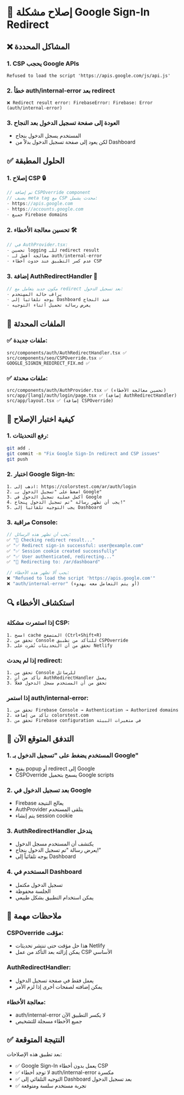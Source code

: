 # 🔧 إصلاح مشكلة Google Sign-In Redirect

## ❌ المشاكل المحددة

### 1. **CSP يحجب Google APIs**
```
Refused to load the script 'https://apis.google.com/js/api.js'
```

### 2. **خطأ auth/internal-error بعد redirect**
```
❌ Redirect result error: FirebaseError: Firebase: Error (auth/internal-error)
```

### 3. **العودة إلى صفحة تسجيل الدخول بعد النجاح**
- المستخدم يسجل الدخول بنجاح
- لكن يعود إلى صفحة تسجيل الدخول بدلاً من Dashboard

## ✅ الحلول المطبقة

### 1. **إصلاح CSP** 🔒
```typescript
// تم إضافة CSPOverride component
// يضيف meta tag مع CSP محدث يشمل:
- https://apis.google.com
- https://accounts.google.com
- جميع Firebase domains
```

### 2. **تحسين معالجة الأخطاء** 🛠️
```typescript
// في AuthProvider.tsx:
- تحسين logging للـ redirect result
- معالجة أفضل لـ auth/internal-error
- عدم كسر التطبيق عند حدوث أخطاء CSP
```

### 3. **إضافة AuthRedirectHandler** 🔄
```typescript
// مكون جديد يتعامل مع redirect بعد تسجيل الدخول:
- يراقب حالة المستخدم
- يوجه تلقائياً إلى Dashboard عند النجاح
- يعرض رسالة تحميل أثناء التوجيه
```

## 📁 الملفات المحدثة

### ✅ **ملفات جديدة:**
```
src/components/auth/AuthRedirectHandler.tsx ✅
src/components/seo/CSPOverride.tsx ✅
GOOGLE_SIGNIN_REDIRECT_FIX.md ✅
```

### ✅ **ملفات محدثة:**
```
src/components/auth/AuthProvider.tsx ✅ (تحسين معالجة الأخطاء)
src/app/[lang]/auth/login/page.tsx ✅ (إضافة AuthRedirectHandler)
src/app/layout.tsx ✅ (إضافة CSPOverride)
```

## 🧪 كيفية اختبار الإصلاح

### 1. **رفع التحديثات:**
```bash
git add .
git commit -m "Fix Google Sign-In redirect and CSP issues"
git push
```

### 2. **اختبار Google Sign-In:**
```
1. اذهب إلى: https://colorstest.com/ar/auth/login
2. اضغط على "تسجيل الدخول بـ Google"
3. أكمل عملية تسجيل الدخول في Google
4. يجب أن تظهر رسالة "تم تسجيل الدخول بنجاح!"
5. يجب التوجيه تلقائياً إلى Dashboard
```

### 3. **مراقبة Console:**
```javascript
// يجب أن تظهر هذه الرسائل:
✅ "🔄 Checking redirect result..."
✅ "✅ Redirect sign-in successful: user@example.com"
✅ "✅ Session cookie created successfully"
✅ "✅ User authenticated, redirecting..."
✅ "🔄 Redirecting to: /ar/dashboard"

// يجب ألا تظهر هذه الأخطاء:
❌ "Refused to load the script 'https://apis.google.com'"
❌ "auth/internal-error" (أو يتم التعامل معه بهدوء)
```

## 🔍 استكشاف الأخطاء

### **إذا استمرت مشكلة CSP:**
```
1. امسح cache المتصفح (Ctrl+Shift+R)
2. تحقق من Console للتأكد من تطبيق CSPOverride
3. تحقق من أن التحديثات نُشرت على Netlify
```

### **إذا لم يحدث redirect:**
```
1. تحقق من Console للرسائل
2. تأكد من أن AuthRedirectHandler يعمل
3. تحقق من أن المستخدم مسجل الدخول فعلاً
```

### **إذا استمر auth/internal-error:**
```
1. تحقق من Firebase Console → Authentication → Authorized domains
2. تأكد من إضافة colorstest.com
3. تحقق من Firebase configuration في متغيرات البيئة
```

## 🎯 التدفق المتوقع الآن

### 1. **المستخدم يضغط على "تسجيل الدخول بـ Google"**
- يفتح popup أو redirect إلى Google
- CSPOverride يسمح بتحميل Google scripts

### 2. **بعد تسجيل الدخول في Google**
- Firebase يعالج النتيجة
- AuthProvider يتلقى المستخدم
- يتم إنشاء session cookie

### 3. **AuthRedirectHandler يتدخل**
- يكتشف أن المستخدم مسجل الدخول
- يعرض رسالة "تم تسجيل الدخول بنجاح!"
- يوجه تلقائياً إلى Dashboard

### 4. **المستخدم في Dashboard**
- تسجيل الدخول مكتمل
- الجلسة محفوظة
- يمكن استخدام التطبيق بشكل طبيعي

## 🚨 ملاحظات مهمة

### **CSPOverride مؤقت:**
- هذا حل مؤقت حتى تنتشر تحديثات Netlify
- يمكن إزالته بعد التأكد من عمل CSP الأساسي

### **AuthRedirectHandler:**
- يعمل فقط في صفحة تسجيل الدخول
- يمكن إضافته لصفحات أخرى إذا لزم الأمر

### **معالجة الأخطاء:**
- auth/internal-error لا يكسر التطبيق الآن
- جميع الأخطاء مسجلة للتشخيص

## ✅ النتيجة المتوقعة

بعد تطبيق هذه الإصلاحات:
- ✅ Google Sign-In يعمل بدون أخطاء CSP
- ✅ لا توجد أخطاء auth/internal-error مكسرة
- ✅ التوجيه التلقائي إلى Dashboard بعد تسجيل الدخول
- ✅ تجربة مستخدم سلسة ومتوقعة
